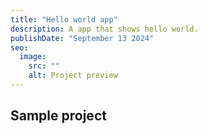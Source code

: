 ```yaml
---
title: "Hello world app"
description: A app that shows hello world.
publishDate: "September 13 2024"
seo:
  image:
    src: ""
    alt: Project preview
---
```


## Sample project

